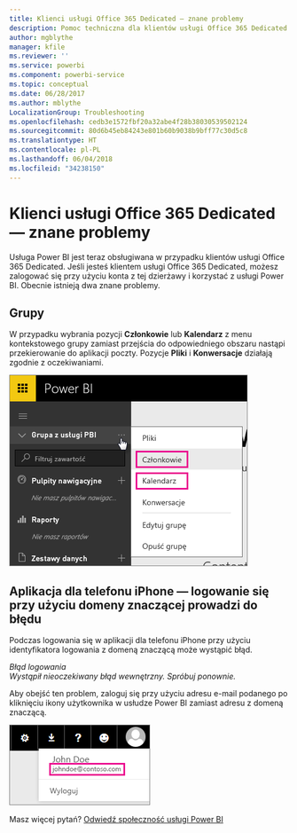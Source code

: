 ```yaml
---
title: Klienci usługi Office 365 Dedicated — znane problemy
description: Pomoc techniczna dla klientów usługi Office 365 Dedicated — znane problemy. W tym temacie opisano problemy charakterystyczne dla klientów usługi Office 365 Dedicated. Obejmuje to ograniczenia dotyczące funkcji grup oraz aplikacji iPhone z domenami znaczącymi.
author: mgblythe
manager: kfile
ms.reviewer: ''
ms.service: powerbi
ms.component: powerbi-service
ms.topic: conceptual
ms.date: 06/28/2017
ms.author: mblythe
LocalizationGroup: Troubleshooting
ms.openlocfilehash: cedb3e1572fbf20a32abe4f28b38030539502124
ms.sourcegitcommit: 80d6b45eb84243e801b60b9038b9bff77c30d5c8
ms.translationtype: HT
ms.contentlocale: pl-PL
ms.lasthandoff: 06/04/2018
ms.locfileid: "34238150"
---
```

# <a name="office-365-dedicated-customers---known-issues"></a>Klienci usługi Office 365 Dedicated — znane problemy
Usługa Power BI jest teraz obsługiwana w przypadku klientów usługi Office 365 Dedicated.  Jeśli jesteś klientem usługi Office 365 Dedicated, możesz zalogować się przy użyciu konta z tej dzierżawy i korzystać z usługi Power BI. Obecnie istnieją dwa znane problemy.

## <a name="groups"></a>Grupy
W przypadku wybrania pozycji **Członkowie** lub **Kalendarz** z menu kontekstowego grupy zamiast przejścia do odpowiedniego obszaru nastąpi przekierowanie do aplikacji poczty.  Pozycje **Pliki** i **Konwersacje** działają zgodnie z oczekiwaniami.

![](media/service-admin-office-365-dedicated-known-issues/group-menu.png)

## <a name="iphone-app---sign-in-with-vanity-domain-leads-to-error"></a>Aplikacja dla telefonu iPhone — logowanie się przy użyciu domeny znaczącej prowadzi do błędu
Podczas logowania się w aplikacji dla telefonu iPhone przy użyciu identyfikatora logowania z domeną znaczącą może wystąpić błąd.

*Błąd logowania*  
*Wystąpił nieoczekiwany błąd wewnętrzny. Spróbuj ponownie.*

Aby obejść ten problem, zaloguj się przy użyciu adresu e-mail podanego po kliknięciu ikony użytkownika w usłudze Power BI zamiast adresu z domeną znaczącą.

![](media/service-admin-office-365-dedicated-known-issues/sign-in-address.png)

Masz więcej pytań? [Odwiedź społeczność usługi Power BI](http://community.powerbi.com/)

